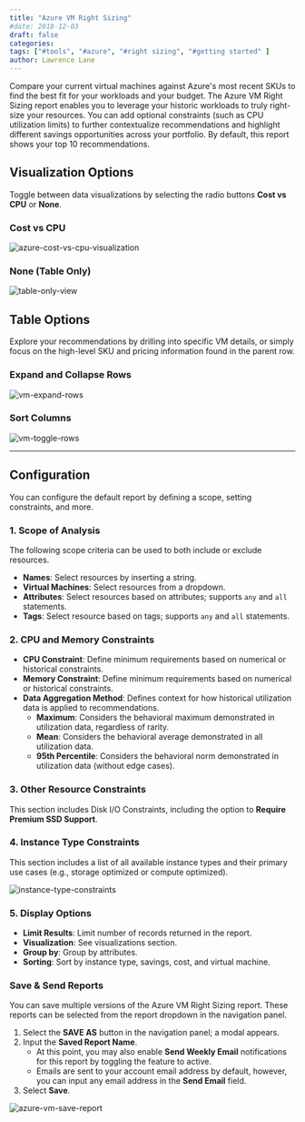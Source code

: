 ```yaml
---
title: "Azure VM Right Sizing"
#date: 2018-12-03
draft: false
categories:
tags: ["#tools", "#azure", "#right sizing", "#getting started" ]
author: Lawrence Lane
---
```


Compare your current virtual machines against Azure's most recent SKUs to find the best fit for your workloads and your budget.  The Azure VM Right Sizing report enables you to leverage your historic workloads to truly right-size your resources. You can add optional constraints (such as CPU utilization limits) to further contextualize recommendations and highlight different savings opportunities across your portfolio. By default, this report shows your top 10 recommendations.

## Visualization Options

Toggle between data visualizations by selecting the radio buttons **Cost vs CPU** or **None**.

### Cost vs CPU

![azure-cost-vs-cpu-visualization](/images/reports-azure-right-sizing/azure-cost-vs-cpu-visualization.png)

### None (Table Only)

![table-only-view](/images/reports-azure-right-sizing/table-only-view.png)

## Table Options

Explore your recommendations by drilling into specific VM details, or simply focus on the high-level SKU and pricing information found in the parent row.

### Expand and Collapse Rows

![vm-expand-rows](/images/reports-azure-right-sizing/vm-expand-rows.gif)

### Sort Columns

![vm-toggle-rows](/images/reports-azure-right-sizing/vm-rightsizing-toggle-rows.gif)

---

## Configuration

You can configure the default report by defining a scope, setting constraints, and more.

### 1. Scope of Analysis

The following scope criteria can be used to both include or exclude resources.

- **Names**: Select resources by inserting a string.
- **Virtual Machines**: Select resources from a dropdown.
- **Attributes**: Select resources based on attributes; supports `any` and `all` statements.
- **Tags**: Select resource based on tags; supports `any` and `all` statements.

### 2. CPU and Memory Constraints

- **CPU Constraint**: Define minimum requirements based on numerical or historical constraints.
- **Memory Constraint**: Define minimum requirements based on numerical or historical constraints.
- **Data Aggregation Method**: Defines context for how historical utilization data is applied to recommendations.
  - **Maximum**: Considers the behavioral maximum demonstrated in utilization data, regardless of rarity.
  - **Mean**: Considers the behavioral average demonstrated in all utilization data.
  - **95th Percentile**: Considers the behavioral norm demonstrated in utilization data (without edge cases).


### 3. Other Resource Constraints

This section includes Disk I/O Constraints, including the option to **Require Premium SSD Support**.

### 4. Instance Type Constraints

This section includes a list of all available instance types and their primary use cases (e.g., storage optimized or compute optimized).

![instance-type-constraints](/images/reports-azure-right-sizing/instance-type-constraints.png)

### 5. Display Options

- **Limit Results**: Limit number of records returned in the report.
- **Visualization**: See visualizations section.
- **Group by**: Group by attributes.
- **Sorting**: Sort by instance type, savings, cost, and virtual machine.

### Save & Send Reports

You can save multiple versions of the Azure VM Right Sizing report. These reports can be selected from the report dropdown in the navigation panel.

1. Select the **SAVE AS** button in the navigation panel; a modal appears.
2. Input the **Saved Report Name**.
    - At this point, you may also enable **Send Weekly Email** notifications for this report by toggling the feature to active.
    - Emails are sent to your account email address by default, however, you can input any email address in the **Send Email** field.
3. Select **Save**.

![azure-vm-save-report](/images/reports-azure-right-sizing/azure-vm-save-report.png)
